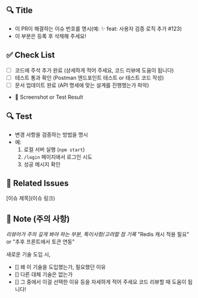 ## 🔍 Title
- 이 PR이 해결하는 이슈 번호를 명시(예: ✨ feat: 사용자 검증 로직 추가 #123)
- 이 부분은 등록 후 삭제해 주세요!

## ✅ Check List
- [ ] 코드에 주석 추가 완료 (상세하게 적어 주세요, 코드 리뷰에 도움이 됩니다)
- [ ] 테스트 통과 확인 (Postman 엔드포인트 테스트 or 테스트 코드 작성)
- [ ] 문서 업데이트 완료 (API 명세에 맞는 설계를 진행했는가 파악)

+ 📸 Screenshot or Test Result

## 🔍 Test 
- 변경 사항을 검증하는 방법을 명시
- 예:
  1. 로컬 서버 실행 (`npm start`)
  2. `/login` 페이지에서 로그인 시도
  3. 성공 메시지 확인

## 🔗 Related Issues 
[이슈 제목](이슈 링크)

## 📝 Note (주의 사항) 
*리뷰어가 주의 깊게 봐야 하는 부분, 특이사항/고려할 점 기록*
"Redis 캐시 적용 필요" or "추후 프론트에서 토큰 연동"

새로운 기술 도입 시,
- [] 왜 이 기술을 도입했는가, 필요했던 이유
- [] 다른 대체 기술은 없는가
- [] 그 중에서 이걸 선택한 이유
등을 자세하게 적어 주세요 코드 리뷰할 때 도움이 됩니다! 